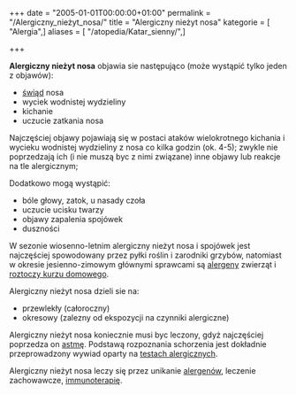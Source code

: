+++
date = "2005-01-01T00:00:00+01:00"
permalink = "/Alergiczny_nieżyt_nosa/"
title = "Alergiczny nieżyt nosa"
kategorie = [ "Alergia",]
aliases = [ "/atopedia/Katar_sienny/",]

+++

**Alergiczny nieżyt nosa** objawia sie następująco (może wystąpić tylko jeden z objawów):

-   [świąd](/atopedia/Świąd) nosa
-   wyciek wodnistej wydzieliny
-   kichanie
-   uczucie zatkania nosa

Najczęściej objawy pojawiają się w postaci ataków wielokrotnego kichania i wycieku wodnistej wydzieliny z nosa co kilka godzin (ok. 4-5); zwykle nie poprzedzają ich (i nie muszą byc z nimi związane) inne objawy lub reakcje na tle alergicznym;

Dodatkowo mogą wystąpić:

-   bóle głowy, zatok, u nasady czoła
-   uczucie ucisku twarzy
-   objawy zapalenia spojówek
-   duszności

W sezonie wiosenno-letnim alergiczny nieżyt nosa i spojówek jest najczęściej spowodowany przez pyłki roślin i zarodniki grzybów, natomiast w okresie jesienno-zimowym głównymi sprawcami są [alergeny](/atopedia/Alergen) zwierząt i [roztoczy kurzu domowego](/atopedia/Roztocze_kurzu_domowego).

Alergiczny nieżyt nosa dzieli sie na:

-   przewlekły (całoroczny)
-   okresowy (zalezny od ekspozycji na czynniki alergiczne)

Alergiczny nieżyt nosa koniecznie musi byc leczony, gdyż najczęściej poprzedza on [astmę](/atopedia/Astma_oskrzelowa). Podstawą rozpoznania schorzenia jest dokładnie przeprowadzony wywiad oparty na [testach alergicznych](/atopedia/Testy_alergiczne).

Alergiczny nieżyt nosa leczy się przez unikanie [alergenów](/atopedia/Alergen), leczenie zachowawcze, [immunoterapię](/atopedia/Immunoterapia).
